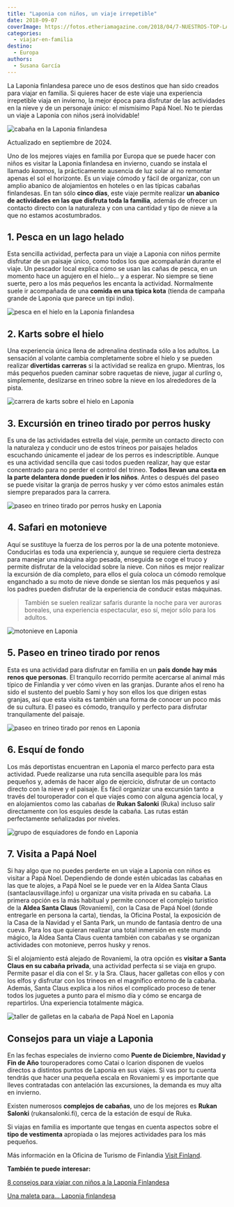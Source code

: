 ```yaml
---
title: "Laponia con niños, un viaje irrepetible"
date: 2018-09-07
coverImage: https://fotos.etheriamagazine.com/2018/04/7-NUESTROS-TOP-LAPONIA-FOTO-7.jpg
categories: 
  - viajar-en-familia
destino: 
  - Europa
authors: 
  - Susana García
---
```


La Laponia finlandesa parece uno de esos destinos que han sido creados para viajar en 
familia. Si quieres hacer de este viaje una experiencia irrepetible viaja en invierno, 
la mejor época para disfrutar de las actividades en la nieve y de un personaje único: el 
mismísimo Papá Noel. No te pierdas un viaje a Laponia con niños ¡será inolvidable! 

![cabaña en la Laponia finlandesa](https://fotos.etheriamagazine.com/2018/04/cabaña-privada-Papá-Noel-e1568538731813.jpg "Paisaje desde la cabaña privada de Papá Noel. © Susana García.")

Actualizado en septiembre de 2024. 

Uno de los mejores viajes en familia por Europa que se puede hacer con niños es visitar 
la Laponia finlandesa en invierno, cuando se instala el llamado _kaamos_, la 
prácticamente ausencia de luz solar al no remontar apenas el sol el horizonte. Es un 
viaje cómodo y fácil de organizar, con un amplio abanico de alojamientos en hoteles o en 
las típicas cabañas finlandesas. En tan sólo **cinco días**, este viaje permite realizar 
**un abanico de actividades en las que disfruta toda la familia**, además de ofrecer un 
contacto directo con la naturaleza y con una cantidad y tipo de nieve a la que no 
estamos acostumbrados. 

## 1\. Pesca en un lago helado

Esta sencilla actividad, perfecta para un viaje a Laponia con niños permite disfrutar de 
un paisaje único, como todos los que acompañarán durante el viaje. Un pescador local 
explica cómo se usan las cañas de pesca, en un momento hace un agujero en el hielo… y a 
esperar. No siempre se tiene suerte, pero a los más pequeños les encanta la actividad. 
Normalmente suele ir acompañada de una **comida en una típica kota** (tienda de campaña 
grande de Laponia que parece un tipi indio). 

![pesca en el hielo en la Laponia finlandesa](https://fotos.etheriamagazine.com/2018/04/Pesca-hielo-Laponia-finlandesa-e1568538747248.jpg "Pescar en un lago helado es una de las actividades que se realizan con niños en Laponia. © Susana García.")

## 2\. Karts sobre el hielo

Una experiencia única llena de adrenalina destinada sólo a los adultos. La sensación al 
volante cambia completamente sobre el hielo y se pueden realizar **divertidas carreras** 
si la actividad se realiza en grupo. Mientras, los más pequeños pueden caminar sobre 
raquetas de nieve, jugar al _curling_ o, simplemente, deslizarse en trineo sobre la 
nieve en los alrededores de la pista. 

![carrera de karts sobre el hielo en Laponia](https://fotos.etheriamagazine.com/2018/04/karts-en-el-hielo-Laponia-e1568538765954.jpg "Los adultos disfrutan con las carreras de karts sobre el hielo en Laponia. © Susana García.")

## 3\. Excursión en trineo tirado por perros husky

Es una de las actividades estrella del viaje, permite un contacto directo con la 
naturaleza y conducir uno de estos trineos por paisajes helados escuchando únicamente el 
jadear de los perros es indescriptible. Aunque es una actividad sencilla que casi todos 
pueden realizar, hay que estar concentrado para no perder el control del trineo. **Todos 
llevan una cesta en la parte delantera donde pueden ir los niños**. Antes o después del 
paseo se puede visitar la granja de perros husky y ver cómo estos animales están siempre 
preparados para la carrera. 

![paseo en trineo tirado por perros husky en Laponia](https://fotos.etheriamagazine.com/2018/04/Excursión-trineos-perros-kusky-Laponia-finlandesa-Etheriamagazine-e1568538786562.jpg "La sensación de llevar un trineo tirado por perros husky sobre la nieve es indescriptible. © Susana García.")

## 4\. Safari en motonieve

Aquí se sustituye la fuerza de los perros por la de una potente motonieve. Conducirlas 
es toda una experiencia y, aunque se requiere cierta destreza para manejar una máquina 
algo pesada, enseguida se coge el truco y permite disfrutar de la velocidad sobre la 
nieve. Con niños es mejor realizar la excursión de día completo, para ellos el guía 
coloca un cómodo remolque enganchado a su moto de nieve donde se sientan los más 
pequeños y así los padres pueden disfrutar de la experiencia de conducir estas máquinas. 

> También se suelen realizar safaris durante la noche para ver auroras boreales, una 
> experiencia espectacular, eso sí, mejor sólo para los adultos. 

![motonieve en Laponia](https://fotos.etheriamagazine.com/2018/04/Excursion-en-Laponia-Finlandia-moto-de-nieve-Etheriamagazine-e1568538820284.jpg "Safari en motonieve por Laponia. © Susana García.")

## 5\. Paseo en trineo tirado por renos

Esta es una actividad para disfrutar en familia en un **país donde hay más renos que 
personas**. El tranquilo recorrido permite acercarse al animal más típico de Finlandia y 
ver cómo viven en las granjas. Durante años el reno ha sido el sustento del pueblo Sami 
y hoy son ellos los que dirigen estas granjas, así que esta visita es también una forma 
de conocer un poco más de su cultura. El paseo es cómodo, tranquilo y perfecto para 
disfrutar tranquilamente del paisaje. 

![paseo en trineo tirado por renos en Laponia](https://fotos.etheriamagazine.com/2018/04/paseo-renos-Laponia-e1568538834622.jpg "Relajante paseo en un trineo tirado por renos. © Susana García.")

## 6\. Esquí de fondo

Los más deportistas encuentran en Laponia el marco perfecto para esta actividad. Puede 
realizarse una ruta sencilla asequible para los más pequeños y, además de hacer algo de 
ejercicio, disfrutar de un contacto directo con la nieve y el paisaje. Es fácil 
organizar una excursión tanto a través del touroperador con el que viajes como con 
alguna agencia local, y en alojamientos como las cabañas de **Rukan Salonki** (Ruka) 
incluso salir directamente con los esquíes desde la cabaña. Las rutas están 
perfectamente señalizadas por niveles. 

![grupo de esquiadores de fondo en Laponia](https://fotos.etheriamagazine.com/2018/04/Esqui-de-fondo-en-Laponia-Etheriamagazine.jpg "El esquí de fondo es una actividad perfecta para un viaje en familia a Laponia. © Susana García")

## 7\. Visita a Papá Noel

Si hay algo que no puedes perderte en un viaje a Laponia con niños es visitar a Papá 
Noel. Dependiendo de donde estén ubicadas las cabañas en las que te alojes, a Papá Noel 
se le puede ver en la Aldea Santa Claus (santaclausvillage.info) u organizar una visita 
privada en su cabaña. La primera opción es la más habitual y permite conocer el complejo 
turístico de la **Aldea Santa Claus** (Rovaniemi), con la Casa de Papá Noel (donde 
entregarle en persona la carta), tiendas, la Oficina Postal, la exposición de la Casa de 
la Navidad y el Santa Park, un mundo de fantasía dentro de una cueva. Para los que 
quieran realizar una total inmersión en este mundo mágico, la Aldea Santa Claus cuenta 
también con cabañas y se organizan actividades con motonieve, perros husky y renos. 

Si el alojamiento está alejado de Rovaniemi, la otra opción es **visitar a Santa Claus 
en su cabaña privada**, una actividad perfecta si se viaja en grupo. Permite pasar el 
día con el Sr. y la Sra. Claus, hacer galletas con ellos y con los elfos y disfrutar con 
los trineos en el magnífico entorno de la cabaña. Además, Santa Claus explica a los 
niños el complicado proceso de tener todos los juguetes a punto para el mismo día y cómo 
se encarga de repartirlos. Una experiencia totalmente mágica. 

![taller de galletas en la cabaña de Papá Noel en Laponia](https://fotos.etheriamagazine.com/2018/04/Cabaña-Papá-Noel-Laponia-e1568538859784.jpg "Haciendo galletas con Santa Claus y los elfos en su cabaña. © Susana García.")

## Consejos para un viaje a Laponia

En las fechas especiales de invierno como **Puente de Diciembre, Navidad y Fin de Año** 
touroperadores como Catai o Icarion disponen de vuelos directos a distintos puntos de 
Laponia en sus viajes. Si vas por tu cuenta tendrás que hacer una pequeña escala en 
Rovaniemi y es importante que lleves contratadas con antelación las excursiones, la 
demanda es muy alta en invierno. 

Existen numerosos **complejos de cabañas**, uno de los mejores es **Rukan Salonki** 
(rukansalonki.fi), cerca de la estación de esquí de Ruka. 

Si viajas en familia es importante que tengas en cuenta aspectos sobre el **tipo de 
vestimenta** apropiada o las mejores actividades para los más pequeños. 

Más información en la Oficina de Turismo de Finlandia [Visit 
Finland](https://www.visitfinland.com/es/laponia/). 

**También te puede interesar:** 

[8 consejos para viajar con niños a la Laponia 
Finlandesa](https://etheriamagazine.com/2018/09/08/8-consejos-para-viajar-a-la-laponia-finlandesa-con-ninos/) 

[Una maleta para… Laponia 
finlandesa](https://etheriamagazine.com/2018/09/15/una-maleta-para-laponia-finlandesa/)
